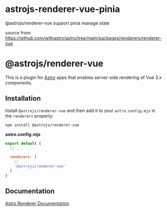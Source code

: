 # astrojs-renderer-vue-pinia
@astrojs/renderer-vue support pinia manage state

source from: https://github.com/withastro/astro/tree/main/packages/renderers/renderer-vue

# @astrojs/renderer-vue

This is a plugin for [Astro][astro] apps that enables server-side rendering of Vue 3.x components.

## Installation

Install `@astrojs/renderer-vue` and then add it to your `astro.config.mjs` in the `renderers` property:

```
npm install @astrojs/renderer-vue
```

__astro.config.mjs__

```js
export default {
  // ...

  renderers: [
    // ...
    '@astrojs/renderer-vue'
  ]
}
```

## Documentation

[Astro Renderer Documentation][renderer-docs]

[astro]: https://astro.build
[renderer-docs]: https://docs.astro.build/reference/renderer-reference
